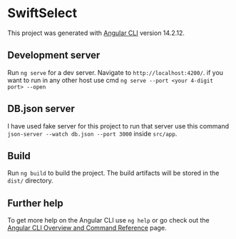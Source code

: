 # SwiftSelect

This project was generated with [Angular CLI](https://github.com/angular/angular-cli) version 14.2.12.

## Development server

Run `ng serve` for a dev server. Navigate to `http://localhost:4200/`. if you want to run in any other host use cmd `ng serve --port <your 4-digit port> --open` 

## DB.json server 

I have used fake server for this project to run that server use this command `json-server --watch db.json --port 3000` inside `src/app`.

## Build

Run `ng build` to build the project. The build artifacts will be stored in the `dist/` directory.

## Further help

To get more help on the Angular CLI use `ng help` or go check out the [Angular CLI Overview and Command Reference](https://angular.io/cli) page.

